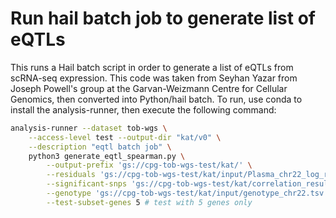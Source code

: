 # Run hail batch job to generate list of eQTLs

This runs a Hail batch script in order to generate a list of eQTLs from scRNA-seq expression. This code was taken from Seyhan Yazar from Joseph Powell's group at the Garvan-Weizmann Centre for Cellular Genomics, then converted into Python/hail batch. To run, use conda to install the analysis-runner, then execute the following command:

```sh
analysis-runner --dataset tob-wgs \
    --access-level test --output-dir "kat/v0" \
    --description "eqtl batch job" \
    python3 generate_eqtl_spearman.py \
        --output-prefix 'gs://cpg-tob-wgs-test/kat/' \
        --residuals 'gs://cpg-tob-wgs-test/kat/input/Plasma_chr22_log_residuals.tsv' \
        --significant-snps 'gs://cpg-tob-wgs-test/kat/correlation_results.csv' \
        --genotype 'gs://cpg-tob-wgs-test/kat/input/genotype_chr22.tsv' \
        --test-subset-genes 5 # test with 5 genes only
```
